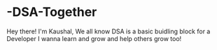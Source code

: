 # -DSA-Together
Hey there!
I'm Kaushal,
We all know DSA is a basic buidling block for a Developer
I wanna learn and grow and help others grow too!
